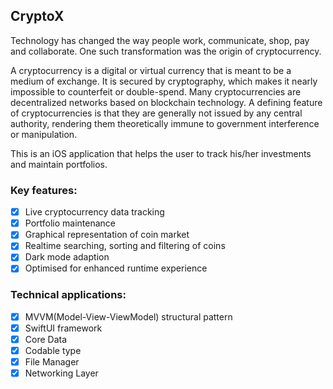## CryptoX

Technology has changed the way people work, communicate, shop, pay and collaborate. One such transformation was the origin of cryptocurrency.

A cryptocurrency is a digital or virtual currency that is meant to be a medium of exchange. It is secured by cryptography, which makes it nearly impossible to counterfeit or double-spend. Many cryptocurrencies are decentralized networks based on blockchain technology. A defining feature of cryptocurrencies is that they are generally not issued by any central authority, rendering them theoretically immune to government interference or manipulation.

This is an iOS application that helps the user to track his/her investments and maintain portfolios.

### Key features:
- [x] Live cryptocurrency data tracking
- [x] Portfolio maintenance
- [x] Graphical representation of coin market
- [x] Realtime searching, sorting and filtering of coins
- [x] Dark mode adaption
- [x] Optimised for enhanced runtime experience

### Technical applications:
- [x] MVVM(Model-View-ViewModel) structural pattern
- [x] SwiftUI framework
- [x] Core Data
- [x] Codable type 
- [x] File Manager
- [x] Networking Layer
